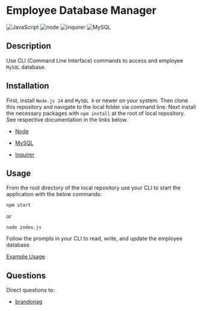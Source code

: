 # Employee Database Manager

![JavaScript](https://img.shields.io/badge/JavaScript-ES6-green)
![node](https://img.shields.io/badge/node-14-green)
![inquirer](https://img.shields.io/badge/inquirer-8-blue)
![MySQL](https://img.shields.io/badge/MySQL-8-blue)

## Description

Use CLI (Command Line Interface) commands to access and employee `MySQL` database.

## Installation

First, install `Node.js 14` and `MySQL 8` or newer on your system. Then clone this repository and navigate to the local folder via command line. Next install the necessary packages with `npm install` at the root of local repository. See respective documentation in the links below.

* [Node](https://nodejs.org/en/)

* [MySQL](https://dev.mysql.com/)

* [Inquirer](https://www.npmjs.com/package/inquirer)

## Usage

From the root directory of the local repository use your CLI to start the application with the below commands:

```
npm start
```

or

```
node index.js
```

Follow the prompts in your CLI to read, write, and update the employee database.

[Example Usage]()

## Questions

Direct questions to:

* [brandonag](https://github.com/brandonag)
